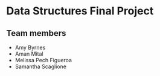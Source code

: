 <h1>Data Structures Final Project</h1>

<h2>Team members</h2>
<ul>
<li>Amy Byrnes</li>
<li>Aman Mital</li>
<li>Melissa Pech Figueroa</li>
<li>Samantha Scaglione</li>
</ul>


